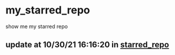 # my_starred_repo
show me my starred repo

update at 10/30/21 16:16:20 in [starred_repo](./index.html)
---

